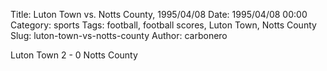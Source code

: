 Title: Luton Town vs. Notts County, 1995/04/08
Date: 1995/04/08 00:00
Category: sports
Tags: football, football scores, Luton Town, Notts County
Slug: luton-town-vs-notts-county
Author: carbonero


Luton Town 2 - 0 Notts County
